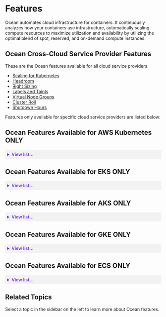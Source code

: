# Features

Ocean automates cloud infrastructure for containers. It continuously analyzes how your containers use infrastructure, automatically scaling compute resources to maximize utilization and availability by utilizing the optimal blend of spot, reserved, and on-demand compute instances.

## Ocean Cross-Cloud Service Provider Features

These are the Ocean features available for all cloud service providers:

* [Scaling for Kubernetes](ocean/features/scaling-kubernetes)
* [Headroom](ocean/features/headroom)
* [Right Sizing](ocean/features/right-sizing)
* [Labels and Taints](ocean/features/labels-and-taints)
* [Virtual Node Groups](ocean/features/launch-specifications)
* [Cluster Roll](ocean/features/roll-gen)
* [Shutdown Hours](ocean/features/running-hours)

Features only available for specific cloud service providers are listed below:

## Ocean Features Available for AWS Kubernetes ONLY

  <details style="background:#f2f2f2; padding:6px; margin:10px 0px 0px 0px">
   <summary markdown="span" style="color:#7632FE; font-weight:600" id=”texttolinkto”>View list...</summary>
   
  <div style="padding-left:16px">

  These features are ONLY available for Ocean AWS Kubernetes:

  * [Elastic IP](ocean/features/elastic-ip)
  * [Distribute Nodes by vCPU](ocean/features/distribute-vcpu)
  * [Set up Extended Resource Support](ocean/tutorials/set-up-extended-resource-support)

   </div>
    </details>

## Ocean Features Available for EKS ONLY

 <details style="background:#f2f2f2; padding:6px; margin:10px 0px 0px 0px">
   <summary markdown="span" style="color:#7632FE; font-weight:600" id=”texttolinkto”>View list...</summary>
    
   <div style="padding-left:16px">

  These features are ONLY available for Ocean EKS:
  
  * [EKS AMI Auto Update](ocean/features/eks-auto-ami)
  * [Upgrade Kubernetes Version in an Ocean EKS Cluster](ocean/tutorials/upgrade-kubernetes-eks)

   </div>
    </details>

## Ocean Features Available for AKS ONLY

 <details style="background:#f2f2f2; padding:6px; margin:10px 0px 0px 0px">
   <summary markdown="span" style="color:#7632FE; font-weight:600" id=”texttolinkto”>View list...</summary>
   
   <div style="padding-left:16px">

These features are ONLY available for Ocean AKS:

- [Scheduled Roll via Console](ocean/features/roll)
- [Log Integration with Azure Blob](ocean/features/log-integration-with-azure-blob)
- [Import AKS Cluster with Availability Zone Zero](https://docs.spot.io/ocean/features/vngs/az-zero-feature)
- [Regions Without AZ Support (AKS)](ocean/getting-started/aks?id=support-for-regions-without-availability-zones)
- [Select VMs for an AKS Virtual Node Group](https://docs.spot.io/ocean/features/vm-selection-aks)

>**Notes**: Ocean initiates actions in the Azure account. These actions are bound by the [Azure subscription limits and quotas](https://docs.microsoft.com/en-us/azure/azure-resource-manager/management/azure-subscription-service-limits) provided in the account.
>
> Ocean for AKS currently supports the import of Linux-based node pools only.

 </div>
  </details>

## Ocean Features Available for GKE ONLY
  
 <details style="background:#f2f2f2; padding:6px; margin:10px 0px 0px 0px">
   <summary markdown="span" style="color:#7632FE; font-weight:600" id=”texttolinkto”>View list...</summary>
  
   <div style="padding-left:16px">

These features are ONLY available for Ocean GKE:

* [Auto Update Process for GKE](ocean/features/auto-update-process-gke)
* [Set Maximum Scale Down % for VNG or Cluster via the Console](https://docs.spot.io/ocean/features/max-scale-down-vng-gke-ui)
* [Committed Use Discount](ocean/features/committed-use-discount)


 </div>
  </details>

## Ocean Features Available for ECS ONLY

 <details style="background:#f2f2f2; padding:6px; margin:10px 0px 0px 0px">
   <summary markdown="span" style="color:#7632FE; font-weight:600" id=”texttolinkto”>View list...</summary>
   
   <div style="padding-left:16px">

These features are ONLY available for Ocean AWS ECS:

* [Scaling for ECS](ocean/features/scaling-ecs)
* [Cost Analysis per ECS Service](ocean/features/cost-analysis)
* [Connect a Fargate Service](elastigroup/tutorials/amazon-ecs/import-fargate-services-to-ecs-elastigroup)*  

 </div>
  </details>

## Related Topics

Select a topic in the sidebar on the left to learn more about Ocean features.
